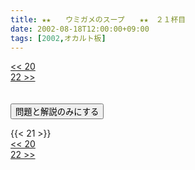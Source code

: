 ```yaml
---
title: ★★　　ウミガメのスープ　　★★　２１杯目
date: 2002-08-18T12:00:00+09:00
tags: [2002,オカルト板]
---
```

<div class="th_left"><a href="../20"><< 20</a></div>
<div class="th_right"><a href="../22">22 >></a></div>
<br><br>
<script src="../../js/cupsoup.js"></script>
<form>
<input type="button" value="問題と解説のみにする" onClick="toggleCupsoup()">
</form>
{{< 21 >}}
<div class="th_left"><a href="../20"><< 20</a></div>
<div class="th_right"><a href="../22">22 >></a></div>